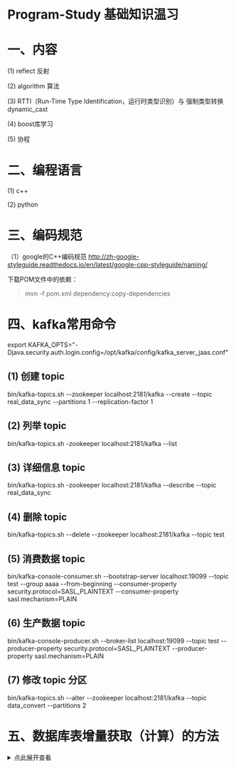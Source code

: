 # Program-Study 基础知识温习

# 一、内容

(1) reflect 反射

(2) algorithm 算法

(3) RTTI（Run-Time Type Identification，运行时类型识别）与 强制类型转换dynamic_cast

(4) boost库学习

(5) 协程

# 二、编程语言 

 (1) c++

 (2) python
 
 
# 三、编码规范
（1）google的C++编码规范
  http://zh-google-styleguide.readthedocs.io/en/latest/google-cpp-styleguide/naming/


下载POM文件中的依赖：
> mvn -f pom.xml dependency:copy-dependencies

# 四、kafka常用命令
export KAFKA_OPTS="-Djava.security.auth.login.config=/opt/kafka/config/kafka_server_jaas.conf"

## (1) 创建 topic
bin/kafka-topics.sh --zookeeper localhost:2181/kafka --create --topic real_data_sync --partitions 1 --replication-factor 1

## (2) 列举 topic
bin/kafka-topics.sh -zookeeper localhost:2181/kafka --list

## (3) 详细信息 topic
bin/kafka-topics.sh -zookeeper localhost:2181/kafka --describe --topic real_data_sync

## (4) 删除 topic
bin/kafka-topics.sh --delete --zookeeper localhost:2181/kafka --topic test

## (5) 消费数据 topic
bin/kafka-console-consumer.sh --bootstrap-server localhost:19099 --topic test --group aaaa   --from-beginning  --consumer-property security.protocol=SASL_PLAINTEXT  --consumer-property sasl.mechanism=PLAIN

## (6) 生产数据 topic
bin/kafka-console-producer.sh --broker-list localhost:19099 --topic test --producer-property security.protocol=SASL_PLAINTEXT --producer-property sasl.mechanism=PLAIN

## (7) 修改 topic 分区
bin/kafka-topics.sh --alter --zookeeper localhost:2181/kafka --topic data_convert --partitions 2

# 五、数据库表增量获取（计算）的方法

<details>
<summary>点此展开查看</summary>
  
1. 本项目定为大约每两个月发布一次正式版（同时 `develop` 分支代码合并进入 `master` 分支），版本号格式为 `X.X.0`（如`2.1.0`，`2.2.0`等），遇到重大问题需修复会及时提交新版本，欢迎大家随时提交Pull Request；
1. BUG修复和新特性一般会先发布成小版本作为临时测试版本（如`3.6.8.B`，即尾号不为0，并添加B，以区别于正式版），代码仅存在于 `develop` 分支中；
1. 目前最新版本号为 [![Maven Central](https://img.shields.io/maven-central/v/com.github.binarywang/wx-java.svg)](http://mvnrepository.com/artifact/com.github.binarywang/wx-java) ，也可以通过访问链接 [【微信支付】](http://search.maven.org/#search%7Cgav%7C1%7Cg%3A%22com.github.binarywang%22%20AND%20a%3A%22weixin-java-pay%22) 、[【微信小程序】](http://search.maven.org/#search%7Cgav%7C1%7Cg%3A%22com.github.binarywang%22%20AND%20a%3A%22weixin-java-miniapp%22) 、[【公众号】](http://search.maven.org/#search%7Cgav%7C1%7Cg%3A%22com.github.binarywang%22%20AND%20a%3A%22weixin-java-mp%22) 、[【企业微信】](http://search.maven.org/#search%7Cgav%7C1%7Cg%3A%22com.github.binarywang%22%20AND%20a%3A%22weixin-java-cp%22)、[【开放平台】](http://search.maven.org/#search%7Cgav%7C1%7Cg%3A%22com.github.binarywang%22%20AND%20a%3A%22weixin-java-open%22)
分别查看所有最新的版本。 

</details>
